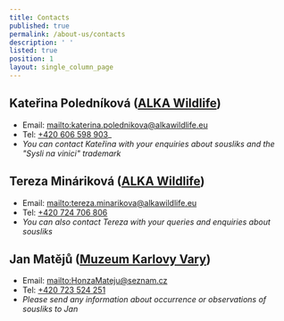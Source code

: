 ```yaml
---
title: Contacts
published: true
permalink: /about-us/contacts
description: ' '
listed: true
position: 1
layout: single_column_page
---
```

## Kateřina Poledníková ([ALKA Wildlife](http://bit.ly/alkawildlife))

* Email: <mailto:katerina.polednikova@alkawildlife.eu> 
* Tel: [+420 606 598 903](tel:+420-606-598-903)_
* _You can contact Kateřina with your enquiries about sousliks and the "Sysli na vinici" trademark_

## Tereza Mináriková ([ALKA Wildlife](http://bit.ly/alkawildlife))

* Email: <mailto:tereza.minarikova@alkawildlife.eu> 
* Tel: [+420 724 706 806](tel:+420-724-706-806)
* _You can also contact Tereza with your queries and enquiries about sousliks_

## Jan Matějů ([Muzeum Karlovy Vary](http://kvmuz.cz))

* Email: <mailto:HonzaMateju@seznam.cz> 
* Tel: [+420 723 524 251](tel:+420-723-524-251)
* _Please send any information about occurrence or observations of sousliks to Jan_
